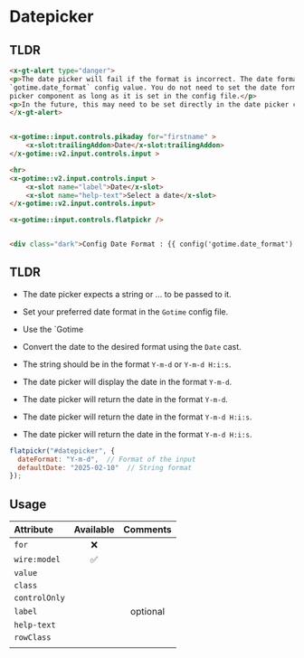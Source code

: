 # Datepicker

## TLDR

```html +parse
<x-gt-alert type="danger">
<p>The date picker will fail if the format is incorrect. The date format is based on the
`gotime.date_format` config value. You do not need to set the date format in the date
picker component as long as it is set in the config file.</p>
<p>In the future, this may need to be set directly in the date picker component.</p>
</x-gt-alert>
```

```html +parse

<x-gotime::input.controls.pikaday for="firstname" >
    <x-slot:trailingAddon>Date</x-slot:trailingAddon>
</x-gotime::v2.input.controls.input >

<hr>
<x-gotime::v2.input.controls.input >
    <x-slot name="label">Date</x-slot>
    <x-slot name="help-text">Select a date</x-slot>
</x-gotime::v2.input.controls.input>
```

```html +parse
<x-gotime::input.controls.flatpickr />
```


```html +parse

<div class="dark">Config Date Format : {{ config('gotime.date_format') }}</div>


```

## TLDR

- The date picker expects a string or ... to be passed to it.

- Set your preferred date format in the `Gotime` config file.
- Use the `Gotime

- Convert the date to the desired format using the `Date` cast.



- The string should be in the format `Y-m-d` or `Y-m-d H:i:s`.

- The date picker will display the date in the format `Y-m-d`.

- The date picker will return the date in the format `Y-m-d`.

- The date picker will return the date in the format `Y-m-d H:i:s`.

- The date picker will return the date in the format `Y-m-d H:i:s`.

<!-- use Carbon\Carbon;

$carbonDate = Carbon::now();  // Get the current date and time
$formattedDate = $carbonDate->format('Y-m-d');  // Format it as a string

// Pass the formatted date to Flatpickr in your JavaScript:
flatpickr("#datepicker", {
  defaultDate: "{{ $formattedDate }}"  // Pass the string to Flatpickr
}); -->



```js
flatpickr("#datepicker", {
  dateFormat: "Y-m-d",  // Format of the input
  defaultDate: "2025-02-10"  // String format
});
```




## Usage


| Attribute     | Available | Comments |
| :------------ | :-------: | :------: |
| `for`         |     ❌     |          |
| `wire:model`  |     ✅     |          |
| `value`       |           |          |
| `class`       |           |          |
| `controlOnly` |           |          |
| `label`       |           | optional |
| `help-text`   |           |          |
| `rowClass`    |           |          |
|               |           |          |





<!-- 
Basic Usage
Setting the Selected Value
Multi-Select Options
Techniques
Using with Livewire Form Objects
Additional Options (optional, if applicable)
Events (optional, if applicable)
Validation (optional, if applicable)
Styling and Customisation (optional, if applicable)
Best Practices (optional, if applicable)
 -->


